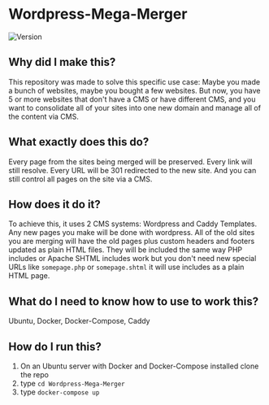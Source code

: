 # Wordpress-Mega-Merger

![Version](https://img.shields.io/github/v/release/ColoradoStark/Wordpress-Mega-Merger)

## Why did I make this?

This repository was made to solve this specific use case:  Maybe you made a bunch of websites, maybe you bought a few websites.  But now, you have 5 or more websites that don't have a CMS or have different CMS, and you want to consolidate all of your sites into one new domain and manage all of the content via CMS.  

## What exactly does this do?

Every page from the sites being merged will be preserved. Every link will still resolve.  Every URL will be 301 redirected to the new site. And you can still control all pages on the site via a CMS. 

## How does it do it?

To achieve this, it uses 2 CMS systems: Wordpress and Caddy Templates.  Any new pages you make will be done with wordpress.  All of the old sites you are merging will have the old pages plus custom headers and footers updated as plain HTML files.  They will be included the same way PHP includes or Apache SHTML includes work but you don't need new special URLs like `somepage.php` or `somepage.shtml` it will use includes as a plain HTML page.

## What do I need to know how to use to work this?
Ubuntu, Docker, Docker-Compose, Caddy

## How do I run this?
1. On an Ubuntu server with Docker and Docker-Compose installed clone the repo
2. type `cd Wordpress-Mega-Merger`
3. type `docker-compose up`


